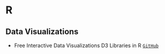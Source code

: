 # R

## Data Visualizations
- Free Interactive Data Visualizations D3 Libraries in R [`GitHub`](https://youtu.be/ZyyvTsnfGrY)

